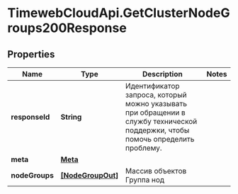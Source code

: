 # TimewebCloudApi.GetClusterNodeGroups200Response

## Properties

Name | Type | Description | Notes
------------ | ------------- | ------------- | -------------
**responseId** | **String** | Идентификатор запроса, который можно указывать при обращении в службу технической поддержки, чтобы помочь определить проблему. | 
**meta** | [**Meta**](Meta.md) |  | 
**nodeGroups** | [**[NodeGroupOut]**](NodeGroupOut.md) | Массив объектов Группа нод | 


